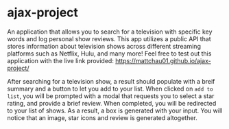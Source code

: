 # ajax-project

An application that allows you to search for a television with specific key words and log personal show reviews. This app utilizes a public API that stores information about television shows across different streaming platforms such as Netflix, Hulu, and many more! Feel free to test out this application with the live link provided: https://mattchau01.github.io/ajax-project/

After searching for a television show, a result should populate with a breif summary and a button to let you add to your list. When clicked on `add to list`, you will be prompted with a modal that requests you to select a star rating, and provide a brief review. When completed, you will be redirected to your list of shows. As a result, a box is generated with your input. You will notice that an image, star icons and review is generated altogether. 
